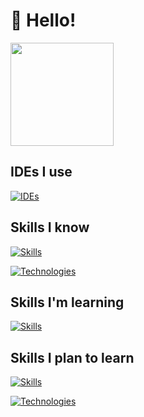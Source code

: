 # :wave: **Hello!**

<a href="https://discord.com/users/604779545018761237">
    <img align="center" src="https://lanyard.cnrad.dev/api/604779545018761237" height="165"/>
</a>

## IDEs I use
[![IDEs](https://skillicons.dev/icons?i=idea,visualstudio,vscode,androidstudio)](https://skillicons.dev)

## Skills I know
[![Skills](https://skillicons.dev/icons?i=java,js,ts,nodejs,powershell)](https://skillicons.dev)

[![Technologies](https://skillicons.dev/icons?i=bash,cloudflare,discord,bots,docker,electron,git,github,gitlab,gradle,mongodb,mysql,redis)](https://skillicons.dev)

## Skills I'm learning
[![Skills](https://skillicons.dev/icons?i=cpp)](https://skillicons.dev)

## Skills I plan to learn
[![Skills](https://skillicons.dev/icons?i=kotlin,lua,cs,ruby,wasm)](https://skillicons.dev)

[![Technologies](https://skillicons.dev/icons?i=dotnet,deno,postgres,qt,rails)](https://skillicons.dev)
